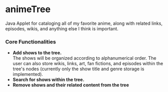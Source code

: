# animeTree
Java Applet for cataloging all of my favorite anime, along with related links, episodes, wikis, and anything else I think is important.

### Core Functionalities
* <b>Add shows to the tree.</b><br> 
  The shows will be organized according to alphanumerical order. The user can also store
  wikis, links, art, fan fictions, and episodes within the tree's nodes (currently only the show title and genre storage is implemented).<br> 
* <b>Search for shows within the tree.</b><br>
* <b>Remove shows and their related content from the tree</b><br>


